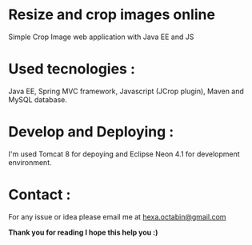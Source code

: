 # Resize and crop images online
Simple Crop Image web application with Java EE and JS

# Used tecnologies : 
Java EE, Spring MVC framework, Javascript (JCrop plugin), Maven and MySQL database.

# Develop and Deploying : 
I'm used Tomcat 8 for depoying and Eclipse Neon 4.1 for development environment.

# Contact : 
For any issue or idea please email me at <a href="mailto:hexa.octabin@gmail.com">hexa.octabin@gmail.com</a>

<label><b>Thank you for reading I hope this help you :)</b></label>
